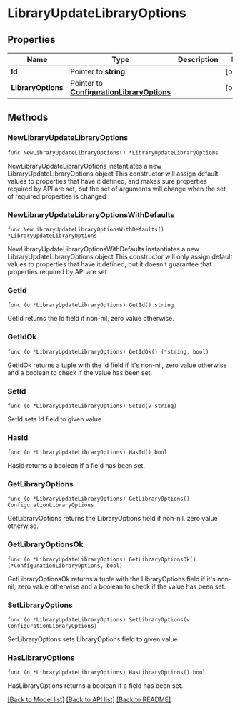 # LibraryUpdateLibraryOptions

## Properties

Name | Type | Description | Notes
------------ | ------------- | ------------- | -------------
**Id** | Pointer to **string** |  | [optional] 
**LibraryOptions** | Pointer to [**ConfigurationLibraryOptions**](ConfigurationLibraryOptions.md) |  | [optional] 

## Methods

### NewLibraryUpdateLibraryOptions

`func NewLibraryUpdateLibraryOptions() *LibraryUpdateLibraryOptions`

NewLibraryUpdateLibraryOptions instantiates a new LibraryUpdateLibraryOptions object
This constructor will assign default values to properties that have it defined,
and makes sure properties required by API are set, but the set of arguments
will change when the set of required properties is changed

### NewLibraryUpdateLibraryOptionsWithDefaults

`func NewLibraryUpdateLibraryOptionsWithDefaults() *LibraryUpdateLibraryOptions`

NewLibraryUpdateLibraryOptionsWithDefaults instantiates a new LibraryUpdateLibraryOptions object
This constructor will only assign default values to properties that have it defined,
but it doesn't guarantee that properties required by API are set

### GetId

`func (o *LibraryUpdateLibraryOptions) GetId() string`

GetId returns the Id field if non-nil, zero value otherwise.

### GetIdOk

`func (o *LibraryUpdateLibraryOptions) GetIdOk() (*string, bool)`

GetIdOk returns a tuple with the Id field if it's non-nil, zero value otherwise
and a boolean to check if the value has been set.

### SetId

`func (o *LibraryUpdateLibraryOptions) SetId(v string)`

SetId sets Id field to given value.

### HasId

`func (o *LibraryUpdateLibraryOptions) HasId() bool`

HasId returns a boolean if a field has been set.

### GetLibraryOptions

`func (o *LibraryUpdateLibraryOptions) GetLibraryOptions() ConfigurationLibraryOptions`

GetLibraryOptions returns the LibraryOptions field if non-nil, zero value otherwise.

### GetLibraryOptionsOk

`func (o *LibraryUpdateLibraryOptions) GetLibraryOptionsOk() (*ConfigurationLibraryOptions, bool)`

GetLibraryOptionsOk returns a tuple with the LibraryOptions field if it's non-nil, zero value otherwise
and a boolean to check if the value has been set.

### SetLibraryOptions

`func (o *LibraryUpdateLibraryOptions) SetLibraryOptions(v ConfigurationLibraryOptions)`

SetLibraryOptions sets LibraryOptions field to given value.

### HasLibraryOptions

`func (o *LibraryUpdateLibraryOptions) HasLibraryOptions() bool`

HasLibraryOptions returns a boolean if a field has been set.


[[Back to Model list]](../README.md#documentation-for-models) [[Back to API list]](../README.md#documentation-for-api-endpoints) [[Back to README]](../README.md)


